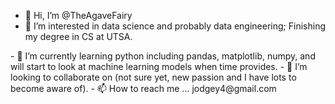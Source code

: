 - 👋 Hi, I’m @TheAgaveFairy
- 👀 I’m interested in data science and probably data engineering; Finishing my degree in CS at UTSA.
<!-->- 🌱 I’m currently learning python including pandas, matplotlib, numpy, and will start to look at machine learning models when time provides.
- 💞️ I’m looking to collaborate on (not sure yet, new passion and I have lots to become aware of).
- 📫 How to reach me ... jodgey4@gmail.com

<!---
TheAgaveFairy/TheAgaveFairy is a ✨ special ✨ repository because its `README.md` (this file) appears on your GitHub profile.
You can click the Preview link to take a look at your changes.
--->
